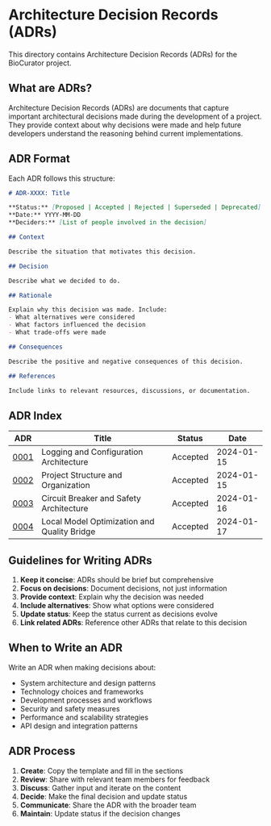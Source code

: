 # Architecture Decision Records (ADRs)

This directory contains Architecture Decision Records (ADRs) for the BioCurator project.

## What are ADRs?

Architecture Decision Records (ADRs) are documents that capture important architectural decisions made during the development of a project. They provide context about why decisions were made and help future developers understand the reasoning behind current implementations.

## ADR Format

Each ADR follows this structure:

```markdown
# ADR-XXXX: Title

**Status:** [Proposed | Accepted | Rejected | Superseded | Deprecated]
**Date:** YYYY-MM-DD
**Deciders:** [List of people involved in the decision]

## Context

Describe the situation that motivates this decision.

## Decision

Describe what we decided to do.

## Rationale

Explain why this decision was made. Include:
- What alternatives were considered
- What factors influenced the decision
- What trade-offs were made

## Consequences

Describe the positive and negative consequences of this decision.

## References

Include links to relevant resources, discussions, or documentation.
```

## ADR Index

| ADR | Title | Status | Date |
|-----|-------|--------|------|
| [0001](0001-logging-and-configuration.md) | Logging and Configuration Architecture | Accepted | 2024-01-15 |
| [0002](0002-project-structure.md) | Project Structure and Organization | Accepted | 2024-01-15 |
| [0003](0003-circuit-breaker-and-safety.md) | Circuit Breaker and Safety Architecture | Accepted | 2024-01-16 |
| [0004](0004-local-model-optimization.md) | Local Model Optimization and Quality Bridge | Accepted | 2024-01-17 |

## Guidelines for Writing ADRs

1. **Keep it concise**: ADRs should be brief but comprehensive
2. **Focus on decisions**: Document decisions, not just information
3. **Provide context**: Explain why the decision was needed
4. **Include alternatives**: Show what options were considered
5. **Update status**: Keep the status current as decisions evolve
6. **Link related ADRs**: Reference other ADRs that relate to this decision

## When to Write an ADR

Write an ADR when making decisions about:

- System architecture and design patterns
- Technology choices and frameworks
- Development processes and workflows
- Security and safety measures
- Performance and scalability strategies
- API design and integration patterns

## ADR Process

1. **Create**: Copy the template and fill in the sections
2. **Review**: Share with relevant team members for feedback
3. **Discuss**: Gather input and iterate on the content
4. **Decide**: Make the final decision and update status
5. **Communicate**: Share the ADR with the broader team
6. **Maintain**: Update status if the decision changes